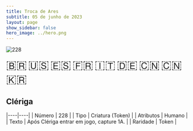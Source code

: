 ```yaml
---
title: Troca de Ares
subtitle: 05 de junho de 2023
layout: page
show_sidebar: false
hero_image: ../hero.png
---
```


![228](https://mastervault-storage-prod.s3.amazonaws.com/media/card_front/pt/600_228_294ccb0887cf_pt.png)

<span title="Português" style="font-size: 32px;cursor: pointer;" onclick="javascript:document.querySelector('img[alt=\'228\']').src=document.querySelector('img[alt=\'228\']').src.replace(/card_front\/[^/]+/, 'card_front/pt').replace(/_[^/.0-9]+\.png/, '_pt.png')">🇧🇷</span>
<span title="English" style="font-size: 32px;cursor: pointer;" onclick="javascript:document.querySelector('img[alt=\'228\']').src=document.querySelector('img[alt=\'228\']').src.replace(/card_front\/[^/]+/, 'card_front/en').replace(/_[^/.0-9]+\.png/, '_en.png')">🇺🇸</span>
<span title="Español" style="font-size: 32px;cursor: pointer;" onclick="javascript:document.querySelector('img[alt=\'228\']').src=document.querySelector('img[alt=\'228\']').src.replace(/card_front\/[^/]+/, 'card_front/es').replace(/_[^/.0-9]+\.png/, '_es.png')">🇪🇸</span>
<span title="Français" style="font-size: 32px;cursor: pointer;" onclick="javascript:document.querySelector('img[alt=\'228\']').src=document.querySelector('img[alt=\'228\']').src.replace(/card_front\/[^/]+/, 'card_front/fr').replace(/_[^/.0-9]+\.png/, '_fr.png')">🇫🇷</span>
<span title="Italiano" style="font-size: 32px;cursor: pointer;" onclick="javascript:document.querySelector('img[alt=\'228\']').src=document.querySelector('img[alt=\'228\']').src.replace(/card_front\/[^/]+/, 'card_front/it').replace(/_[^/.0-9]+\.png/, '_it.png')">🇮🇹</span>
<span title="Deutsche" style="font-size: 32px;cursor: pointer;" onclick="javascript:document.querySelector('img[alt=\'228\']').src=document.querySelector('img[alt=\'228\']').src.replace(/card_front\/[^/]+/, 'card_front/de').replace(/_[^/.0-9]+\.png/, '_de.png')">🇩🇪</span>
<span title="简体中文" style="font-size: 32px;cursor: pointer;" onclick="javascript:document.querySelector('img[alt=\'228\']').src=document.querySelector('img[alt=\'228\']').src.replace(/card_front\/[^/]+/, 'card_front/zh-hans').replace(/_[^/.0-9]+\.png/, '_zh-hans.png')">🇨🇳</span>
<span title="繁體中文" style="font-size: 32px;cursor: pointer;" onclick="javascript:document.querySelector('img[alt=\'228\']').src=document.querySelector('img[alt=\'228\']').src.replace(/card_front\/[^/]+/, 'card_front/zh-hant').replace(/_[^/.0-9]+\.png/, '_zh-hant.png')">🇨🇳</span>
<span title="한국어" style="font-size: 32px;cursor: pointer;" onclick="javascript:document.querySelector('img[alt=\'228\']').src=document.querySelector('img[alt=\'228\']').src.replace(/card_front\/[^/]+/, 'card_front/ko').replace(/_[^/.0-9]+\.png/, '_ko.png')">🇰🇷</span>

## Clériga

|----|----|
| Número | 228 |
| Tipo | Criatura (Token) |
| Atributos | Humano |
| Texto | Após Clériga entrar em jogo, capture 1A. |
| Raridade | Token |
